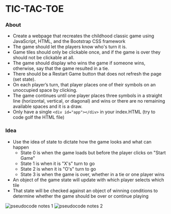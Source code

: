 # TIC-TAC-TOE

### About 
- Create a webpage that recreates the childhood classic game using JavaScript, HTML, and the Bootstrap CSS framework
- The game should let the players know who's turn it is.
- Game tiles should only be clickable once, and if the game is over they should not be clickable at all.
- The game should display who wins the game if someone wins, otherwise, say that the game resulted in a tie.
- There should be a Restart Game button that does not refresh the page (set state).
- On each player’s turn, that player places one of their symbols on an unoccupied space by clicking.
- The game continues until one player places three symbols in a straight line (horizontal, vertical, or diagonal) and wins or there are no remaining available spaces and it is a draw.
- Only have a single ```<div id="app"></div>``` in your index.HTML (try to code golf the HTML file)

### Idea
* Use the idea of state to dictate how the game looks and what can happen
    - State 0 is when the game loads but before the player clicks on "Start Game"
    - State 1 is when it is "X's" turn to go
    - State 2 is when it is "O's" turn to go
    - State 3 is when the game is over, whether in a tie or one player wins
* An object of the game state will update with which player selects which tile
* That state will be checked against an object of winning conditions to determine whether the game should be over or continue playing

![pseudocode notes 1](/img/pseudo-notes1)
![pseudocode notes 2](/img/pseudo-notes2)
